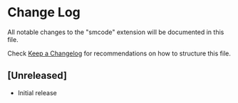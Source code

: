 # Change Log

All notable changes to the "smcode" extension will be documented in this file.

Check [Keep a Changelog](http://keepachangelog.com/) for recommendations on how to structure this file.

## [Unreleased]

- Initial release
